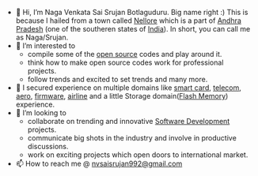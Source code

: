 - 👋 Hi, I’m Naga Venkata Sai Srujan Botlaguduru. Big name right :) This is because I hailed from a town called [Nellore](https://en.wikipedia.org/wiki/Nellore) which is a part of [Andhra Pradesh](https://en.wikipedia.org/wiki/Andhra_Pradesh) (one of the southeren states of [India](https://en.wikipedia.org/wiki/India)). In short, you can call me as Naga/Srujan.
- 👀 I’m interested to
  - compile some of the [open source](https://en.wikipedia.org/wiki/Open_source) codes and play around it.
  - think how to make open source codes work for professional projects.
  - follow trends and excited to set trends and many more.
- 🌱 I secured experience on multiple domains like [smart card](https://en.wikipedia.org/wiki/Smart_card), [telecom](https://en.wikipedia.org/wiki/Telecommunications), [aero](https://en.wikipedia.org/wiki/Aero), [firmware](https://en.wikipedia.org/wiki/Firmware), [airline](https://en.wikipedia.org/wiki/Airline) and a little Storage domain([Flash Memory](https://en.wikipedia.org/wiki/Flash_memory)) experience.
- 💞️ I’m looking to
  - collaborate on trending and innovative [Software Development](https://en.wikipedia.org/wiki/Software_development) projects.
  - communicate big shots in the industry and involve in productive discussions.
  - work on exciting projects which open doors to international market.
- 📫 How to reach me @ nvsaisrujan992@gmail.com

<!---
itsmesrujan/itsmesrujan is a ✨ special ✨ repository because its `README.md` (this file) appears on your GitHub profile.
You can click the Preview link to take a look at your changes.
--->
